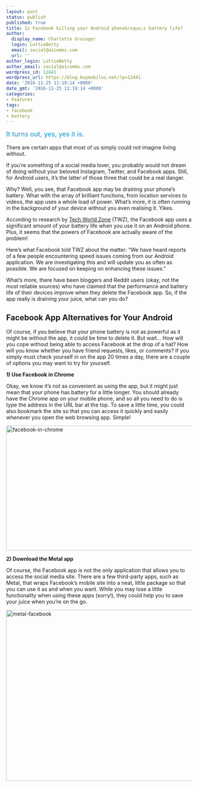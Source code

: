 ```yaml
---
layout: post
status: publish
published: true
title: Is Facebook killing your Android phone&rsquo;s battery life?
author:
  display_name: Charlotte Grainger
  login: LottieBetty
  email: social@a1comms.com
  url: ''
author_login: LottieBetty
author_email: social@a1comms.com
wordpress_id: 12441
wordpress_url: https://blog.buymobiles.net/?p=12441
date: '2016-11-25 11:19:14 +0000'
date_gmt: '2016-11-25 11:19:14 +0000'
categories:
- Features
tags:
- facebook
- battery
---
```

<p><span class="postStandFirst" style="color: #0896d5; line-height: 26px; font-size: 18px;">It turns out, yes, yes it is.</span></p>
<p>There are certain apps that most of us simply could not imagine living without.</p>
<p>If you&rsquo;re something of a social media lover, you probably would not dream of doing without your beloved Instagram, Twitter, and Facebook apps. Still, for Android users, it&rsquo;s the latter of those three that could be a real danger.</p>
<p>Why? Well, you see, that Facebook app may be draining your phone&rsquo;s battery. What with the array of brilliant functions, from location services to videos, the app uses a whole load of power. What&rsquo;s more, it is often running in the background of your device without you even realising it. Yikes.</p>
<p>According to research by <a href="http://techworldzone.com/2016/11/20/facebook-app-consumes-almost-20-android-battery-life/http://techworldzone.com/2016/11/20/facebook-app-consumes-almost-20-android-battery-life/" target="_blank">Tech World Zone</a> (TWZ), the Facebook app uses a significant amount of your battery life when you use it on an Android phone. Plus, it seems that the powers of Facebook are actually aware of the problem!</p>
<p>Here&rsquo;s what Facebook told TWZ about the matter: &ldquo;We have heard reports of a few people encountering speed issues coming from our Android application. We are investigating this and will update you as often as possible. We are focused on keeping on enhancing these issues.&rdquo;</p>
<p>What&rsquo;s more, there have been bloggers and Reddit users (okay, not the most reliable sources) who have claimed that the performance and battery life of their devices improve when they delete the Facebook app. So, if the app really is draining your juice, what can you do?</p>
<h2>Facebook App Alternatives for Your Android</h2>
<p>Of course, if you believe that your phone battery is not as powerful as it might be without the app, it could be time to delete it. But wait&hellip; How will you cope without being able to access Facebook at the drop of a hat? How will you know whether you have friend requests, likes, or comments? If you simply must check yourself in on the app 20 times a day, there are a couple of options you may want to try for yourself.</p>
<p><strong>1) Use Facebook in Chrome</strong></p>
<p>Okay, we know it&rsquo;s not as convenient as using the app, but it might just mean that your phone has battery for a little longer. You should already have the Chrome app on your mobile phone, and so all you need to do is type the address in the URL bar at the top. To save a little time, you could also bookmark the site so that you can access it quickly and easily whenever you open the web browsing app. Simple!</p>
<p><img class="alignnone size-full wp-image-12447" src="https://a1comms-blog-buymobiles.storage.googleapis.com/2016/11/facebook-in-chrome.jpg" alt="facebook-in-chrome" width="600" height="338" /></p>
<p><strong>2) Download the Metal app</strong></p>
<p>Of course, the Facebook app is not the only application that allows you to access the social media site. There are a few third-party apps, such as Metal, that wraps Facebook&rsquo;s mobile site into a neat, little package so that you can use it as and when you want. While you may lose a little functionality when using these apps (sorry!), they could help you to save your juice when you&rsquo;re on the go.</p>
<p><img class="alignnone wp-image-12445 size-full" src="https://a1comms-blog-buymobiles.storage.googleapis.com/2016/11/metal-facebook.jpg" alt="metal-facebook" width="600" height="463" /></p>
